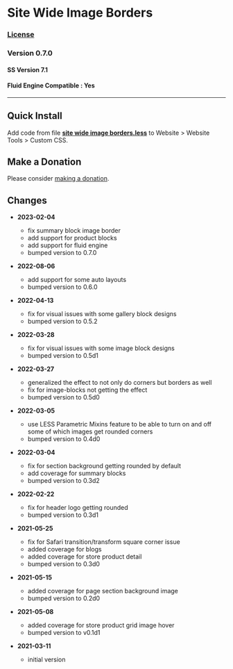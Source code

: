 # Site Wide Image Borders

### [License][1]

### Version 0.7.0

#### SS Version 7.1

#### Fluid Engine Compatible : Yes

---

## Quick Install

Add code from file **[site wide image borders.less][2]** to Website >
Website Tools > Custom CSS.

## Make a Donation

Please consider [making a donation][3].

## Changes

* **2023-02-04**

  * fix summary block image border
  * add support for product blocks
  * add support for fluid engine
  * bumped version to 0.7.0
  
* **2022-08-06**

  * add support for some auto layouts
  * bumped version to 0.6.0
  
* **2022-04-13**

  * fix for visual issues with some gallery block designs
  * bumped version to 0.5.2
  
* **2022-03-28**

  * fix for visual issues with some image block designs
  * bumped version to 0.5d1
  
* **2022-03-27**

  * generalized the effect to not only do corners but borders as well
  * fix for image-blocks not getting the effect
  * bumped version to 0.5d0
  
* **2022-03-05**

  * use LESS Parametric Mixins feature to be able to turn on and off some of
    which images get rounded corners
  * bumped version to 0.4d0
  
* **2022-03-04**

  * fix for section background getting rounded by default
  * add coverage for summary blocks
  * bumped version to 0.3d2
  
* **2022-02-22**

  * fix for header logo getting rounded
  * bumped version to 0.3d1
  
* **2021-05-25**

  * fix for Safari transition/transform square corner issue
  * added coverage for blogs
  * added coverage for store product detail
  * bumped version to 0.3d0
  
* **2021-05-15**

  * added coverage for page section background image
  * bumped version to 0.2d0
  
* **2021-05-08**

  * added coverage for store product grid image hover
  * bumped version to v0.1d1
  
* **2021-03-11**

  * initial version

[1]: https://github.com/tomsWebConsulting/twcsl/blob/main/LICENSE.txt#L1
[2]: site%20wide%20image%20borders.less#L1
[3]: https://github.com/tomsWebConsulting/twcsl#make-a-donation
